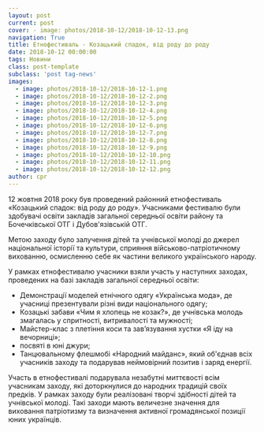 ```yaml
---
layout: post
current: post
cover: - image: photos/2018-10-12/2018-10-12-13.png
navigation: True
title: Eтнофестиваль - Козацький спадок, від роду до роду
date: 2018-10-12 00:00:00
tags: Новини
class: post-template
subclass: 'post tag-news'
images:
  - image: photos/2018-10-12/2018-10-12-1.png
  - image: photos/2018-10-12/2018-10-12-2.png
  - image: photos/2018-10-12/2018-10-12-3.png
  - image: photos/2018-10-12/2018-10-12-4.png
  - image: photos/2018-10-12/2018-10-12-5.png
  - image: photos/2018-10-12/2018-10-12-6.png
  - image: photos/2018-10-12/2018-10-12-7.png
  - image: photos/2018-10-12/2018-10-12-8.png
  - image: photos/2018-10-12/2018-10-12-9.png
  - image: photos/2018-10-12/2018-10-12-10.png
  - image: photos/2018-10-12/2018-10-12-11.png
  - image: photos/2018-10-12/2018-10-12-12.png
author: cpr
---
```


12 жовтня 2018 року був проведений районний етнофестиваль «Козацький спадок: від роду до роду». Учасниками фестивалю були здобувачі освіти закладів загальної середньої освіти району та Бочечківської ОТГ і Дубов'язівській ОТГ.

Метою заходу було залучення дітей та учнівської молоді до джерел національної історії та культури, сприяння військово-патріотичному вихованню, осмисленню себе як частини великого українського народу.

У рамках етнофестивалю учасники взяли участь у наступних заходах, проведених на базі закладів загальної середньої освіти:
 * Демонстрації моделей етнічного одягу «Українська мода», де учасниці презентували різні види національного одягу;
 * Козацькі забави «Чим я хлопець не козак?», де учнівська молодь змагалась у спритності, витривалості та мужності;
 * Майстер-клас з плетіння коси та зав’язування хустки «Я іду на вечорниці»;
 * посвяті в юні джури;
 * Танцювальному флешмобі «Народний майданс», який об'єднав  всіх учасників заходу та подарував неймовірний позитив і заряд енергії.

 Участь в  етнофестивалі подарувала незабутні миттєвості всім учасникам заходу, які доторкнулися до народних традицій своїх предків. У рамках заходу були реалізовані творчі  здібності дітей та учнівської молоді. Такі заходи мають величезне значення для виховання патріотизму та визначення активної громадянської позиції юних українців.
